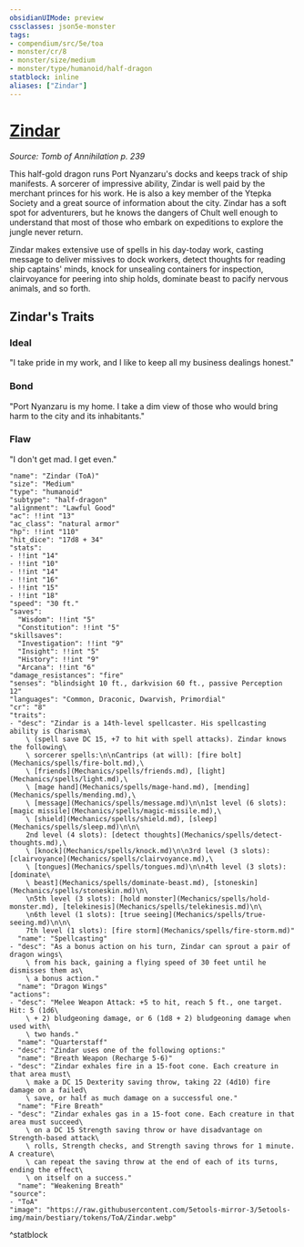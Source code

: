```yaml
---
obsidianUIMode: preview
cssclasses: json5e-monster
tags:
- compendium/src/5e/toa
- monster/cr/8
- monster/size/medium
- monster/type/humanoid/half-dragon
statblock: inline
aliases: ["Zindar"]
---
```

# [Zindar](Mechanics\bestiary\npc/zindar-toa.md)
*Source: Tomb of Annihilation p. 239*  

This half-gold dragon runs Port Nyanzaru's docks and keeps track of ship manifests. A sorcerer of impressive ability, Zindar is well paid by the merchant princes for his work. He is also a key member of the Ytepka Society and a great source of information about the city. Zindar has a soft spot for adventurers, but he knows the dangers of Chult well enough to understand that most of those who embark on expeditions to explore the jungle never return.

Zindar makes extensive use of spells in his day-today work, casting message to deliver missives to dock workers, detect thoughts for reading ship captains' minds, knock for unsealing containers for inspection, clairvoyance for peering into ship holds, dominate beast to pacify nervous animals, and so forth.

## Zindar's Traits

### Ideal

"I take pride in my work, and I like to keep all my business dealings honest."

### Bond

"Port Nyanzaru is my home. I take a dim view of those who would bring harm to the city and its inhabitants."

### Flaw

"I don't get mad. I get even."

```statblock
"name": "Zindar (ToA)"
"size": "Medium"
"type": "humanoid"
"subtype": "half-dragon"
"alignment": "Lawful Good"
"ac": !!int "13"
"ac_class": "natural armor"
"hp": !!int "110"
"hit_dice": "17d8 + 34"
"stats":
- !!int "14"
- !!int "10"
- !!int "14"
- !!int "16"
- !!int "15"
- !!int "18"
"speed": "30 ft."
"saves":
  "Wisdom": !!int "5"
  "Constitution": !!int "5"
"skillsaves":
  "Investigation": !!int "9"
  "Insight": !!int "5"
  "History": !!int "9"
  "Arcana": !!int "6"
"damage_resistances": "fire"
"senses": "blindsight 10 ft., darkvision 60 ft., passive Perception 12"
"languages": "Common, Draconic, Dwarvish, Primordial"
"cr": "8"
"traits":
- "desc": "Zindar is a 14th-level spellcaster. His spellcasting ability is Charisma\
    \ (spell save DC 15, +7 to hit with spell attacks). Zindar knows the following\
    \ sorcerer spells:\n\nCantrips (at will): [fire bolt](Mechanics/spells/fire-bolt.md),\
    \ [friends](Mechanics/spells/friends.md), [light](Mechanics/spells/light.md),\
    \ [mage hand](Mechanics/spells/mage-hand.md), [mending](Mechanics/spells/mending.md),\
    \ [message](Mechanics/spells/message.md)\n\n1st level (6 slots): [magic missile](Mechanics/spells/magic-missile.md),\
    \ [shield](Mechanics/spells/shield.md), [sleep](Mechanics/spells/sleep.md)\n\n\
    2nd level (4 slots): [detect thoughts](Mechanics/spells/detect-thoughts.md),\
    \ [knock](Mechanics/spells/knock.md)\n\n3rd level (3 slots): [clairvoyance](Mechanics/spells/clairvoyance.md),\
    \ [tongues](Mechanics/spells/tongues.md)\n\n4th level (3 slots): [dominate\
    \ beast](Mechanics/spells/dominate-beast.md), [stoneskin](Mechanics/spells/stoneskin.md)\n\
    \n5th level (3 slots): [hold monster](Mechanics/spells/hold-monster.md), [telekinesis](Mechanics/spells/telekinesis.md)\n\
    \n6th level (1 slots): [true seeing](Mechanics/spells/true-seeing.md)\n\n\
    7th level (1 slots): [fire storm](Mechanics/spells/fire-storm.md)"
  "name": "Spellcasting"
- "desc": "As a bonus action on his turn, Zindar can sprout a pair of dragon wings\
    \ from his back, gaining a flying speed of 30 feet until he dismisses them as\
    \ a bonus action."
  "name": "Dragon Wings"
"actions":
- "desc": "Melee Weapon Attack: +5 to hit, reach 5 ft., one target. Hit: 5 (1d6\
    \ + 2) bludgeoning damage, or 6 (1d8 + 2) bludgeoning damage when used with\
    \ two hands."
  "name": "Quarterstaff"
- "desc": "Zindar uses one of the following options:"
  "name": "Breath Weapon (Recharge 5-6)"
- "desc": "Zindar exhales fire in a 15-foot cone. Each creature in that area must\
    \ make a DC 15 Dexterity saving throw, taking 22 (4d10) fire damage on a failed\
    \ save, or half as much damage on a successful one."
  "name": "Fire Breath"
- "desc": "Zindar exhales gas in a 15-foot cone. Each creature in that area must succeed\
    \ on a DC 15 Strength saving throw or have disadvantage on Strength-based attack\
    \ rolls, Strength checks, and Strength saving throws for 1 minute. A creature\
    \ can repeat the saving throw at the end of each of its turns, ending the effect\
    \ on itself on a success."
  "name": "Weakening Breath"
"source":
- "ToA"
"image": "https://raw.githubusercontent.com/5etools-mirror-3/5etools-img/main/bestiary/tokens/ToA/Zindar.webp"
```
^statblock
